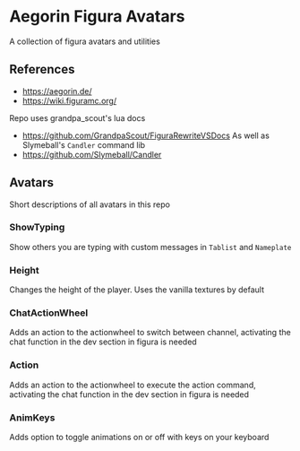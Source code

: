 # Aegorin Figura Avatars
A collection of figura avatars and utilities

## References
- https://aegorin.de/
- https://wiki.figuramc.org/

Repo uses grandpa_scout's lua docs
- https://github.com/GrandpaScout/FiguraRewriteVSDocs
As well as Slymeball's `Candler` command lib
- https://github.com/Slymeball/Candler

## Avatars
Short descriptions of all avatars in this repo

### ShowTyping
Show others you are typing with custom messages in `Tablist` and `Nameplate`

### Height
Changes the height of the player. Uses the vanilla textures by default

### ChatActionWheel
Adds an action to the actionwheel to switch between channel, activating the chat function in the dev section in figura is needed

### Action
Adds an action to the actionwheel to execute the action command, activating the chat function in the dev section in figura is needed

### AnimKeys
Adds option to toggle animations on or off with keys on your keyboard
